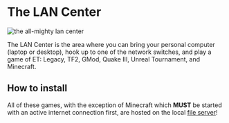 # The LAN Center
![the all-mighty lan center](https://media.giphy.com/media/Gahw0xYm65DR5vsPWz/giphy.gif)

The LAN Center is the area where you can bring your personal computer (laptop or desktop), hook up to one of the network switches, and play a game of ET: Legacy, TF2, GMod, Quake III, Unreal Tournament, and Minecraft. 


## How to install

All of these games, with the exception of Minecraft which **MUST** be started with an active internet connection first, are hosted on the local [file server](ftp://10.10.10.x/)!


##